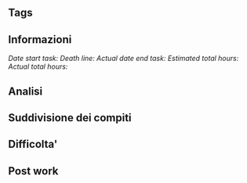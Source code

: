 ## Tags


## Informazioni
*Date start task:* 
*Death line:* 
*Actual date end task:* 
*Estimated total hours:* 
*Actual total hours:* 

## Analisi

## Suddivisione dei compiti

## Difficolta'

## Post work 

